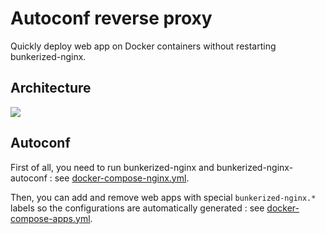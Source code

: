 # Autoconf reverse proxy

Quickly deploy web app on Docker containers without restarting bunkerized-nginx.

## Architecture

<img src="https://github.com/bunkerity/bunkerized-nginx/blob/dev/examples/autoconf-reverse-proxy/architecture.png?raw=true" />

## Autoconf

First of all, you need to run bunkerized-nginx and bunkerized-nginx-autoconf : see [docker-compose-nginx.yml](https://github.com/bunkerity/bunkerized-nginx/blob/master/examples/autoconf-reverse-proxy/docker-compose-nginx.yml).

Then, you can add and remove web apps with special `bunkerized-nginx.*` labels so the configurations are automatically generated : see [docker-compose-apps.yml](https://github.com/bunkerity/bunkerized-nginx/blob/master/examples/autoconf-reverse-proxy/docker-compose-apps.yml).
